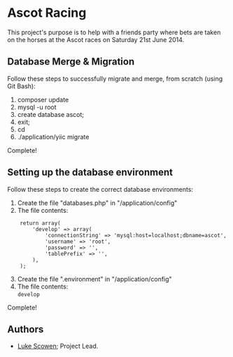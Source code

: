 # Ascot Racing
This project's purpose is to help with a friends party where bets are taken on the horses at the Ascot races on Saturday 21st June 2014. 

## Database Merge & Migration

Follow these steps to successfully migrate and merge, from scratch (using Git Bash):  

1. composer update
2. mysql -u root
3. create database ascot;
5. exit;
6. cd <path to project>
7. ./application/yiic migrate

Complete!

## Setting up the database environment  

Follow these steps to create the correct database environments:  

1. Create the file "databases.php" in "/application/config"
2. The file contents:  
```
    return array(
        'develop' => array(
            'connectionString' => 'mysql:host=localhost;dbname=ascot',
            'username' => 'root',
            'password' => '',
            'tablePrefix' => '',
        ),
    );
```
3. Create the file ".environment" in "/application/config"
4. The file contents:  
``
    develop
``

Complete!


## Authors

- [Luke Scowen][scowen]; Project Lead.

[scowen]: http://www.github.com/scowen "Luke Scowen"